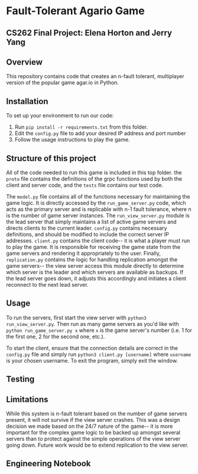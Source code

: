 # Fault-Tolerant Agario Game
## CS262 Final Project: Elena Horton and Jerry Yang

## Overview
This repository contains code that creates an n-fault tolerant, multiplayer version of the popular game agar.io in Python. 

## Installation
To set up your environment to run our code:
1) Run `pip install -r requirements.txt` from this folder. 
2) Edit the `config.py` file to add your desired IP address and port number
3) Follow the usage instructions to play the game.

## Structure of this project
All of the code needed to run this game is included in this top folder. the `proto` file contains the definitions of the grpc functions used by both the client and server code, and the `tests` file contains our test code.

The `model.py` file contains all of the functions necessary for maintaining the game logic. It is directly accessed by the `run_game_server.py` code, which acts as the primary server and is replicable with n-1 fault tolerance, where n is the number of game server instances. The `run_view_server.py` module is the lead server that simply maintains a list of active game servers and directs clients to the current leader. `config.py` contains necessary definitions, and should be modified to include the correct server IP addresses. `client.py` contains the client code-- it is what a player must run to play the game. It is responsible for receiving the game state from the game servers and rendering it appropriately to the user. Finally, `replication.py` contains the logic for handling replication amongst the game servers-- the view server access this module directly to determine which server is the leader and which servers are available as backups. If the lead server goes down, it adjusts this accordingly and initiates a client reconnect to the next lead server. 

## Usage
To run the servers, first start the view server with `python3 run_view_server.py`. Then run as many game servers as you'd like with `python run_game_server.py x` where `x` is the game server's number (i.e. 1 for the first one, 2 for the second one, etc.). 

To start the client, ensure that the connection details are correct in the `config.py` file and simply run `python3 client.py [username]` where `username` is your chosen username. To exit the program, simply exit the window. 

## Testing

## Limitations
While this system is n-fault tolerant based on the number of game servers present, it will not survive if the view server crashes. This was a design decision we made based on the 24/7 nature of the game-- it is more important for the complex game logic to be backed up amongst several servers than to protect against the simple operations of the view server going down. Future work would be to extend replication to the view server. 

## Engineering Notebook